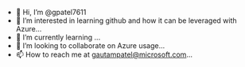 - 👋 Hi, I’m @gpatel7611
- 👀 I’m interested in learning github and how it can be leveraged with Azure...
- 🌱 I’m currently learning ...
- 💞️ I’m looking to collaborate on Azure usage...
- 📫 How to reach me at gautampatel@microsoft.com...

<!---
gpatel7611/gpatel7611 is a ✨ special ✨ repository because its `README.md` (this file) appears on your GitHub profile.
You can click the Preview link to take a look at your changes.
--->
